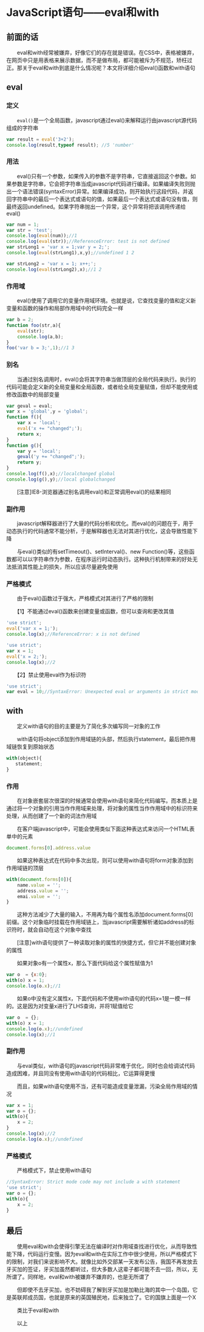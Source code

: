 ﻿# JavaScript语句——eval和with

## 前面的话

　　eval和with经常被嫌弃，好像它们的存在就是错误。在CSS中，表格被嫌弃，在网页中只是用表格来展示数据，而不是做布局，都可能被斥为不规范，矫枉过正。那关于eval和with到底是什么情况呢？本文将详细介绍eval()函数和with语句


## eval

### 定义

　　`eval()`是一个全局函数，javascript通过eval()来解释运行由javascript源代码组成的字符串

```javascript
var result = eval('3+2');
console.log(result,typeof result); //5 'number'
```

### 用法

　　eval()只有一个参数，如果传入的参数不是字符串，它直接返回这个参数。如果参数是字符串，它会把字符串当成javascript代码进行编译。如果编译失败则抛出一个语法错误(syntaxError)异常。如果编译成功，则开始执行这段代码，并返回字符串中的最后一个表达式或语句的值，如果最后一个表达式或语句没有值，则最终返回undefined。如果字符串抛出一个异常，这个异常将把该调用传递给eval()

```javascript
var num = 1;
var str = 'test';
console.log(eval(num));//1
console.log(eval(str));//ReferenceError: test is not defined
var strLong1 = 'var x = 1;var y = 2;';
console.log(eval(strLong1),x,y);//undefined 1 2

var strLong2 = 'var x = 1; x++;';
console.log(eval(strLong2),x);//1 2
```

### 作用域

　　eval()使用了调用它的变量作用域环境。也就是说，它查找变量的值和定义新变量和函数的操作和局部作用域中的代码完全一样

```javascript
var b = 2;
function foo(str,a){
    eval(str);
    console.log(a,b);
}
foo('var b = 3;',1);//1 3
```

### 别名

　　当通过别名调用时，eval()会将其字符串当做顶层的全局代码来执行。执行的代码可能会定义新的全局变量和全局函数，或者给全局变量赋值，但却不能使用或修改函数中的局部变量

```javascript
var geval = eval;
var x = 'global',y = 'global';
function f(){
    var x = 'local';
    eval('x += "changed";');
    return x;
}
function g(){
    var y = 'local';
    geval('y += "changed";');
    return y;
}
console.log(f(),x);//localchanged global
console.log(g(),y);//local globalchanged
```

　　[注意]IE8-浏览器通过别名调用eval()和正常调用eval()的结果相同

### 副作用

　　javascript解释器进行了大量的代码分析和优化。而eval()的问题在于，用于动态执行的代码通常不能分析，于是解释器也无法对其进行优化，这会导致性能下降

　　与eval()类似的有setTimeout()、setInterval()、new Function()等，这些函数都可以以字符串作为参数，在程序运行时动态执行。这种执行机制带来的好处无法抵消其性能上的损失，所以应该尽量避免使用

### 严格模式

　　由于eval()函数过于强大，严格模式对其进行了严格的限制

　　【1】不能通过eval()函数来创建变量或函数，但可以查询和更改其值

```javascript
'use strict';
eval('var x = 1;');
console.log(x);//ReferenceError: x is not defined

'use strict';
var x = 1;
eval('x = 2;');
console.log(x);//2
```

　　【2】禁止使用eval作为标识符

```javascript
'use strict';
var eval = 10;//SyntaxError: Unexpected eval or arguments in strict mode
```

## with
　　定义with语句的目的主要是为了简化多次编写同一对象的工作

　　with语句将object添加到作用域链的头部，然后执行statement，最后把作用域链恢复到原始状态

```javascript
with(object){
　　statement;
}
```

### 作用

　　在对象嵌套层次很深的时候通常会使用with语句来简化代码编写。而本质上是通过将一个对象的引用当作作用域来处理，将对象的属性当作作用域中的标识符来处理，从而创建了一个新的词法作用域

　　在客户端javascript中，可能会使用类似下面这种表达式来访问一个HTML表单中的元素

```javascript
document.forms[0].address.value
```

　　如果这种表达式在代码中多次出现，则可以使用with语句将form对象添加到作用域链的顶层

```javascript
with(document.forms[0]){
    name.value = '';
    address.value = '';
    emai.value = '';
}
```

　　这种方法减少了大量的输入，不用再为每个属性名添加document.forms[0]前缀。这个对象临时挂载在作用域链上，当javascript需要解析诸如address的标识符时，就会自动在这个对象中查找

　　[注意]with语句提供了一种读取对象的属性的快捷方式，但它并不能创建对象的属性

　　如果对象o有一个属性x，那么下面代码给这个属性赋值为1

```javascript
var o  = {x:0};
with(o) x = 1;
console.log(o.x);//1
```

　　如果o中没有定义属性x，下面代码和不使用with语句的代码x=1是一模一样的。这是因为对变量x进行了LHS查询，并将1赋值给它

```javascript
var o  = {};
with(o) x = 1;
console.log(o.x);//undefined
console.log(x);//1
```

### 副作用

　　与eval类似，with语句的javascript代码非常难于优化，同时也会给调试代码造成困难，并且同没有使用with语句的代码相比，它运算得更慢

　　而且，如果with语句使用不当，还有可能造成变量泄漏，污染全局作用域的情况

```javascript
var x = 1;
var o = {};
with(o){
    x = 2;
}
console.log(x);//2
console.log(o.x);//undefined
```

### 严格模式

　　严格模式下，禁止使用with语句

```javascript
//SyntaxError: Strict mode code may not include a with statement
'use strict';
var o = {};
with(o){
    x = 2;
}
```


## 最后

　　使用eval和with会使得引擎无法在编译时对作用域查找进行优化，从而导致性能下降，代码运行变慢。因为eval和with在实际工作中很少使用，所以严格模式下的限制，对我们来说影响不大。就像比如外交部某一天发布公告，我国不再发放去牙买加的签证，牙买加虽然都听过，但大多数人这辈子都可能不去一回，所以，无所谓了。同样地，eval和with被嫌弃不嫌弃的，也是无所谓了

　　但即使不去牙买加，也不妨碍我了解到牙买加是加勒比海的其中一个岛国，它是英联邦成员国，也就是原来的英国殖民地，后来独立了。它的国旗上面是一个X

　　类比于eval和with

　　以上




